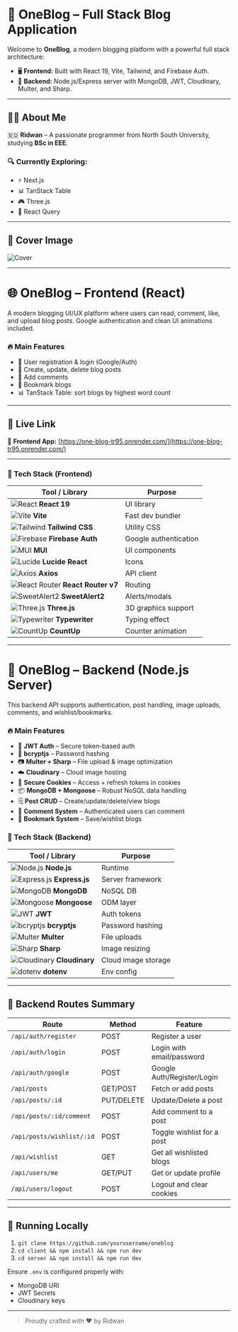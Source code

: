 # 🚀 OneBlog – Full Stack Blog Application

Welcome to **OneBlog**, a modern blogging platform with a powerful full stack architecture:

* 🖥️ **Frontend:** Built with React 19, Vite, Tailwind, and Firebase Auth.
* 🔧 **Backend:** Node.js/Express server with MongoDB, JWT, Cloudinary, Multer, and Sharp.

---

## 🧑‍💻 About Me

🇧🇩 **Ridwan** – A passionate programmer from North South University, studying **BSc in EEE**.

### 🔍 Currently Exploring:

* ⚡ Next.js
* 📊 TanStack Table
* 🎮 Three.js
* 🧠 React Query

---

## 📸 Cover Image

![Cover](https://github.blog/wp-content/uploads/2024/07/maxresdefault-1.jpg?fit=1280%2C720)

---

# 🌐 OneBlog – Frontend (React)

A modern blogging UI/UX platform where users can read, comment, like, and upload blog posts. Google authentication and clean UI animations included.

### 🔥 Main Features

* 🔑 User registration & login (Google/Auth)
* 📝 Create, update, delete blog posts
* 💬 Add comments
* 🔖 Bookmark blogs
* 📊 TanStack Table: sort blogs by highest word count

---

## 🚀 Live Link

🔗 **Frontend App:** [https://one-blog-tr95.onrender.com/](https://one-blog-tr95.onrender.com/)

---

### 🧰 Tech Stack (Frontend)

| Tool / Library                                                                                                                       | Purpose               |
| ------------------------------------------------------------------------------------------------------------------------------------ | --------------------- |
| ![React](https://img.shields.io/badge/react-%2320232a?style=flat\&logo=react\&logoColor=%2361DAFB) **React 19**                      | UI library            |
| ![Vite](https://img.shields.io/badge/vite-%23646CFF?style=flat\&logo=vite\&logoColor=white) **Vite**                                 | Fast dev bundler      |
| ![Tailwind](https://img.shields.io/badge/tailwindcss-%2338B2AC.svg?style=flat\&logo=tailwind-css\&logoColor=white) **Tailwind CSS**  | Utility CSS           |
| ![Firebase](https://img.shields.io/badge/firebase-a08021?style=flat\&logo=firebase\&logoColor=ffcd34) **Firebase Auth**              | Google authentication |
| ![MUI](https://img.shields.io/badge/MUI-%230081CB.svg?style=flat\&logo=mui\&logoColor=white) **MUI**                                 | UI components         |
| ![Lucide](https://img.shields.io/badge/Lucide-000?style=flat\&logo=lucide\&logoColor=white) **Lucide React**                         | Icons                 |
| ![Axios](https://img.shields.io/badge/axios-5A29E4?style=flat\&logo=axios\&logoColor=white) **Axios**                                | API client            |
| ![React Router](https://img.shields.io/badge/React_Router-CA4245?style=flat\&logo=react-router\&logoColor=white) **React Router v7** | Routing               |
| ![SweetAlert2](https://img.shields.io/badge/SweetAlert2-%23FF5959?style=flat\&logo=sweetalert2\&logoColor=white) **SweetAlert2**     | Alerts/modals         |
| ![Three.js](https://img.shields.io/badge/Three.js-black?style=flat\&logo=three.js\&logoColor=white) **Three.js**                     | 3D graphics support   |
| ![Typewriter](https://img.shields.io/badge/Typewriter-000000?style=flat\&logo=javascript\&logoColor=white) **Typewriter**            | Typing effect         |
| ![CountUp](https://img.shields.io/badge/CountUp-%232C8EBB?style=flat\&logo=javascript\&logoColor=white) **CountUp**                  | Counter animation     |

---

# 🔧 OneBlog – Backend (Node.js Server)

This backend API supports authentication, post handling, image uploads, comments, and wishlist/bookmarks.

### 🔥 Main Features

* 🔐 **JWT Auth** – Secure token-based auth
* 🔑 **bcryptjs** – Password hashing
* 📷 **Multer + Sharp** – File upload & image optimization
* ☁️ **Cloudinary** – Cloud image hosting
* 🍪 **Secure Cookies** – Access + refresh tokens in cookies
* 📦 **MongoDB + Mongoose** – Robust NoSQL data handling
* 🗒️ **Post CRUD** – Create/update/delete/view blogs
* 💬 **Comment System** – Authenticated users can comment
* 🔖 **Bookmark System** – Save/wishlist blogs

### 🧰 Tech Stack (Backend)

| Tool / Library                                                                                                            | Purpose             |
| ------------------------------------------------------------------------------------------------------------------------- | ------------------- |
| ![Node.js](https://img.shields.io/badge/Node.js-339933?style=flat\&logo=node.js\&logoColor=white) **Node.js**             | Runtime             |
| ![Express.js](https://img.shields.io/badge/Express.js-000000?style=flat\&logo=express\&logoColor=white) **Express.js**    | Server framework    |
| ![MongoDB](https://img.shields.io/badge/MongoDB-4EA94B?style=flat\&logo=mongodb\&logoColor=white) **MongoDB**             | NoSQL DB            |
| ![Mongoose](https://img.shields.io/badge/Mongoose-880000?style=flat\&logo=mongoose\&logoColor=white) **Mongoose**         | ODM layer           |
| ![JWT](https://img.shields.io/badge/JWT-black?style=flat\&logo=jsonwebtokens\&logoColor=white) **JWT**                    | Auth tokens         |
| ![bcryptjs](https://img.shields.io/badge/bcryptjs-9C27B0?style=flat\&logo=javascript\&logoColor=white) **bcryptjs**       | Password hashing    |
| ![Multer](https://img.shields.io/badge/Multer-4B5563?style=flat\&logo=javascript\&logoColor=white) **Multer**             | File uploads        |
| ![Sharp](https://img.shields.io/badge/Sharp-000000?style=flat\&logo=sharp\&logoColor=white) **Sharp**                     | Image resizing      |
| ![Cloudinary](https://img.shields.io/badge/Cloudinary-3448C5?style=flat\&logo=cloudinary\&logoColor=white) **Cloudinary** | Cloud image storage |
| ![dotenv](https://img.shields.io/badge/dotenv-000000?style=flat\&logo=dotenv\&logoColor=green) **dotenv**                 | Env config          |

---

## 📌 Backend Routes Summary

| Route                     | Method     | Feature                    |
| ------------------------- | ---------- | -------------------------- |
| `/api/auth/register`      | POST       | Register a user            |
| `/api/auth/login`         | POST       | Login with email/password  |
| `/api/auth/google`        | POST       | Google Auth/Register/Login |
| `/api/posts`              | GET/POST   | Fetch or add posts         |
| `/api/posts/:id`          | PUT/DELETE | Update/Delete a post       |
| `/api/posts/:id/comment`  | POST       | Add comment to a post      |
| `/api/posts/wishlist/:id` | POST       | Toggle wishlist for a post |
| `/api/wishlist`           | GET        | Get all wishlisted blogs   |
| `/api/users/me`           | GET/PUT    | Get or update profile      |
| `/api/users/logout`       | POST       | Logout and clear cookies   |

---

## 🧪 Running Locally

1. `git clone https://github.com/yourusername/oneblog`
2. `cd client && npm install && npm run dev`
3. `cd server && npm install && npm run dev`

Ensure `.env` is configured properly with:

* MongoDB URI
* JWT Secrets
* Cloudinary keys

---

> Proudly crafted with ❤️ by Ridwan
